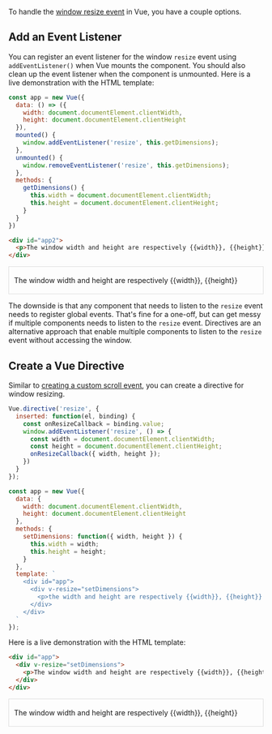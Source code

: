 To handle the [window resize event](https://developer.mozilla.org/en-US/docs/Web/API/Window/resize_event) in Vue, you have a couple options.

## Add an Event Listener

You can register an event listener for the window `resize` event using `addEventListener()` when Vue mounts the component.
You should also clean up the event listener when the component is unmounted.
Here is a live demonstration with the HTML template:

```javascript
const app = new Vue({
  data: () => ({
    width: document.documentElement.clientWidth,
    height: document.documentElement.clientHeight
  }),
  mounted() {
    window.addEventListener('resize', this.getDimensions);
  },
  unmounted() {
    window.removeEventListener('resize', this.getDimensions);
  },
  methods: {
    getDimensions() {
      this.width = document.documentElement.clientWidth;
      this.height = document.documentElement.clientHeight;
    }
  }
})
```

```html
<div id="app2">
  <p>The window width and height are respectively {{width}}, {{height}}</p>
</div>
```

<script src="https://cdn.jsdelivr.net/npm/vue@2.6.14/dist/vue.js"></script>
<div id="app2" style="padding: 4px; padding-left: 10px; border: 1px solid #ddd">
  <p>The window width and height are respectively {{width}}, {{height}}</p>
</div>
<script>
new Vue({
    el: '#app2',
    data: {
            width: document.documentElement.clientWidth,
            height: document.documentElement.clientHeight
    },
    mounted() {
        window.addEventListener('resize', this.getDimensions);
    },
    unmounted() {
        window.removeEventListener('resize', this.getDimensions);
    },
    methods: {
        getDimensions() {
            this.width = document.documentElement.clientWidth;
            this.height = document.documentElement.clientHeight;
        }
    }
})
</script>

The downside is that any component that needs to listen to the `resize` event needs to register global events.
That's fine for a one-off, but can get messy if multiple components needs to listen to the `resize` event. Directives
are an alternative approach that enable multiple components to listen to the `resize` event without accessing the window.

## Create a Vue Directive

Similar to [creating a custom scroll event](/tutorials/vue/scroll), you can create a directive for window resizing.

```javascript
Vue.directive('resize', {
  inserted: function(el, binding) {
    const onResizeCallback = binding.value;
    window.addEventListener('resize', () => {
      const width = document.documentElement.clientWidth;
      const height = document.documentElement.clientHeight;
      onResizeCallback({ width, height });
    })
  }
});

const app = new Vue({
  data: {
    width: document.documentElement.clientWidth,
    height: document.documentElement.clientHeight
  },
  methods: {
    setDimensions: function({ width, height }) {
      this.width = width;
      this.height = height;
    }
  },
  template: `
    <div id="app">
      <div v-resize="setDimensions">
        <p>the width and height are respectively {{width}}, {{height}} </p>
      </div>
    </div>
  `
});
```

Here is a live demonstration with the HTML template:

```html
<div id="app">
  <div v-resize="setDimensions">
    <p>The window width and height are respectively {{width}}, {{height}} </p>
  </div>
</div>
```


<div id="app" style="padding: 4px; padding-left: 10px; border: 1px solid #ddd">
<div v-resize="setDimensions">
<p>The window width and height are respectively {{width}}, {{height}} </p>
</div>
</div>
<script>
Vue.directive('resize', {
    inserted: function(el, binding) {
        const onResizeCallback = binding.value;
        window.addEventListener('resize', () => {
            const width = document.documentElement.clientWidth;
            const height = document.documentElement.clientHeight;
            onResizeCallback({ width, height });
        })
    }
});
const app = new Vue({
    el: '#app',
    data: {
        width: document.documentElement.clientWidth,
        height: document.documentElement.clientHeight
    },
    methods: {
        setDimensions: function({ width, height }) {
            this.width = width;
            this.height = height;
        }
    }
});
</script>

